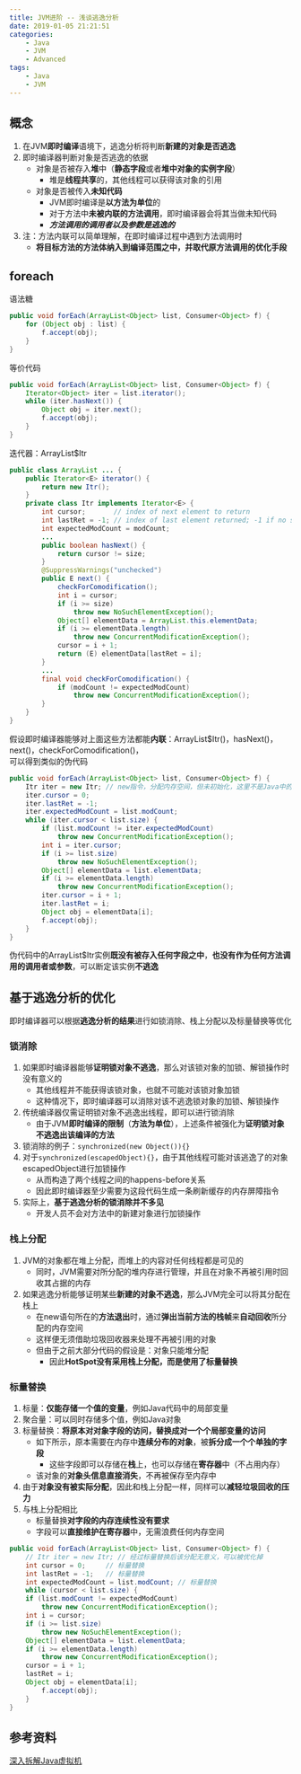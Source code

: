 ```yaml
---
title: JVM进阶 -- 浅谈逃逸分析
date: 2019-01-05 21:21:51
categories:
    - Java
    - JVM
    - Advanced
tags:
    - Java
    - JVM
---
```


## 概念
1. 在JVM**即时编译**语境下，逃逸分析将判断**新建的对象是否逃逸**
2. 即时编译器判断对象是否逃逸的依据
    - 对象是否被存入**堆**中（**静态字段**或者**堆中对象的实例字段**）
        - 堆是**线程共享**的，其他线程可以获得该对象的引用
    - 对象是否被传入**未知代码**
        - JVM即时编译是**以方法为单位**的
        - 对于方法中**未被内联的方法调用**，即时编译器会将其当做未知代码
        - _**方法调用的调用者以及参数是逃逸的**_
3. 注：方法内联可以简单理解，在即时编译过程中遇到方法调用时
    - **将目标方法的方法体纳入到编译范围之中，并取代原方法调用的优化手段**

<!-- more -->

## foreach
语法糖
```java
public void forEach(ArrayList<Object> list, Consumer<Object> f) {
    for (Object obj : list) {
        f.accept(obj);
    }
}
```

等价代码
```java
public void forEach(ArrayList<Object> list, Consumer<Object> f) {
    Iterator<Object> iter = list.iterator();
    while (iter.hasNext()) {
        Object obj = iter.next();
        f.accept(obj);
    }
}
```

迭代器：ArrayList$Itr
```java
public class ArrayList ... {
    public Iterator<E> iterator() {
        return new Itr();
    }
    private class Itr implements Iterator<E> {
        int cursor;       // index of next element to return
        int lastRet = -1; // index of last element returned; -1 if no such
        int expectedModCount = modCount;
        ...
        public boolean hasNext() {
            return cursor != size;
        }
        @SuppressWarnings("unchecked")
        public E next() {
            checkForComodification();
            int i = cursor;
            if (i >= size)
                throw new NoSuchElementException();
            Object[] elementData = ArrayList.this.elementData;
            if (i >= elementData.length)
                throw new ConcurrentModificationException();
            cursor = i + 1;
            return (E) elementData[lastRet = i];
        }
        ...
        final void checkForComodification() {
            if (modCount != expectedModCount)
                throw new ConcurrentModificationException();
        }
    }
}
```

假设即时编译器能够对上面这些方法都能**内联**：ArrayList$Itr()，hasNext()，next()，checkForComodification()，<br/>可以得到类似的伪代码
```java
public void forEach(ArrayList<Object> list, Consumer<Object> f) {
    Itr iter = new Itr; // new指令，分配内存空间，但未初始化，这里不是Java中的构造器调用
    iter.cursor = 0;
    iter.lastRet = -1;
    iter.expectedModCount = list.modCount;
    while (iter.cursor < list.size) {
        if (list.modCount != iter.expectedModCount)
            throw new ConcurrentModificationException();
        int i = iter.cursor;
        if (i >= list.size)
            throw new NoSuchElementException();
        Object[] elementData = list.elementData;
        if (i >= elementData.length)
            throw new ConcurrentModificationException();
        iter.cursor = i + 1;
        iter.lastRet = i;
        Object obj = elementData[i];
        f.accept(obj);
    }
}
```
伪代码中的ArrayList$Itr实例**既没有被存入任何字段之中**，**也没有作为任何方法调用的调用者或参数**，可以断定该实例**不逃逸**

## 基于逃逸分析的优化
即时编译器可以根据**逃逸分析的结果**进行如锁消除、栈上分配以及标量替换等优化

### 锁消除
1. 如果即时编译器能够**证明锁对象不逃逸**，那么对该锁对象的加锁、解锁操作时没有意义的
    - 其他线程并不能获得该锁对象，也就不可能对该锁对象加锁
    - 这种情况下，即时编译器可以消除对该不逃逸锁对象的加锁、解锁操作
2. 传统编译器仅需证明锁对象不逃逸出线程，即可以进行锁消除
    - 由于JVM**即时编译的限制**（**方法为单位**），上述条件被强化为**证明锁对象不逃逸出该编译的方法**
3. 锁消除的例子：`synchronized(new Object()){}`
4. 对于`synchronized(escapedObject){}`，由于其他线程可能对该逃逸了的对象escapedObject进行加锁操作
    - 从而构造了两个线程之间的happens-before关系
    - 因此即时编译器至少需要为这段代码生成一条刷新缓存的内存屏障指令
5. 实际上，**基于逃逸分析的锁消除并不多见**
    - 开发人员不会对方法中的新建对象进行加锁操作

### 栈上分配
1. JVM的对象都在堆上分配，而堆上的内容对任何线程都是可见的
    - 同时，JVM需要对所分配的堆内存进行管理，并且在对象不再被引用时回收其占据的内存
2. 如果逃逸分析能够证明某些**新建的对象不逃逸**，那么JVM完全可以将其分配在栈上
    - 在new语句所在的**方法退出**时，通过**弹出当前方法的栈帧**来**自动回收**所分配的内存空间
    - 这样便无须借助垃圾回收器来处理不再被引用的对象
    - 但由于之前大部分代码的假设是：对象只能堆分配
        - 因此**HotSpot没有采用栈上分配，而是使用了标量替换**

### 标量替换
1. 标量：**仅能存储一个值的变量**，例如Java代码中的局部变量
2. 聚合量：可以同时存储多个值，例如Java对象
3. 标量替换：**将原本对对象字段的访问，替换成对一个个局部变量的访问**
    - 如下所示，原本需要在内存中**连续分布的对象**，被**拆分成一个个单独的字段**
        - 这些字段即可以存储在**栈**上，也可以存储在**寄存器**中（不占用内存）
    - 该对象的**对象头信息直接消失**，不再被保存至内存中
4. 由于**对象没有被实际分配**，因此和栈上分配一样，同样可以**减轻垃圾回收的压力**
5. 与栈上分配相比
    - 标量替换**对字段的内存连续性没有要求**
    - 字段可以**直接维护在寄存器**中，无需浪费任何内存空间

```java
public void forEach(ArrayList<Object> list, Consumer<Object> f) {
    // Itr iter = new Itr; // 经过标量替换后该分配无意义，可以被优化掉
    int cursor = 0;     // 标量替换
    int lastRet = -1;   // 标量替换
    int expectedModCount = list.modCount; // 标量替换
    while (cursor < list.size) {
    if (list.modCount != expectedModCount)
        throw new ConcurrentModificationException();
    int i = cursor;
    if (i >= list.size)
        throw new NoSuchElementException();
    Object[] elementData = list.elementData;
    if (i >= elementData.length)
        throw new ConcurrentModificationException();
    cursor = i + 1;
    lastRet = i;
    Object obj = elementData[i];
        f.accept(obj);
    }
}
```

## 参考资料
[深入拆解Java虚拟机](https://time.geekbang.org/column/intro/100010301)

<!-- indicate-the-source -->
